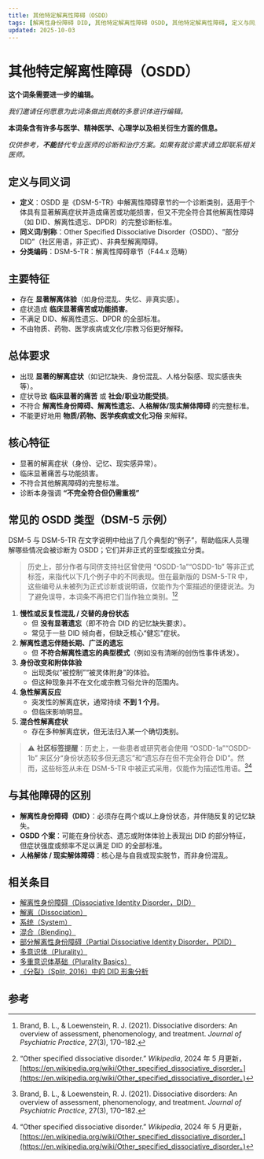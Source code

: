 ```yaml
---
title: 其他特定解离性障碍（OSDD）
tags: [解离性身份障碍 DID, 其他特定解离性障碍 OSDD, 其他特定解离性障碍, 定义与同义词, 非正式, 非典型解离障碍, 部分, 解离性身份障碍]
updated: 2025-10-03
---
```


# 其他特定解离性障碍（OSDD）

**这个词条需要进一步的编辑。**

_我们邀请任何愿意为此词条做出贡献的多意识体进行编辑。_

**本词条含有许多与医学、精神医学、心理学以及相关衍生方面的信息。**

_仅供参考，**不能**替代专业医师的诊断和治疗方案。如果有就诊需求请立即联系相关医师。_

## 定义与同义词

- **定义**：OSDD 是《DSM-5-TR》中解离性障碍章节的一个诊断类别，适用于个体具有显著解离症状并造成痛苦或功能损害，但又不完全符合其他解离性障碍（如 DID、解离性遗忘、DPDR）的完整诊断标准。
- **同义词/别称**：Other Specified Dissociative Disorder（OSDD）、“部分 DID”（社区用语，非正式）、非典型解离障碍。
- **分类编码**：DSM-5-TR：解离性障碍章节（F44.x 范畴）

## 主要特征

- 存在 **显著解离体验**（如身份混乱、失忆、非真实感）。
- 症状造成 **临床显著痛苦或功能损害**。
- 不满足 DID、解离性遗忘、DPDR 的全部标准。
- 不由物质、药物、医学疾病或文化/宗教习俗更好解释。

## 总体要求

- 出现 **显著的解离症状**（如记忆缺失、身份混乱、人格分裂感、现实感丧失等）。
- 症状导致 **临床显著的痛苦** 或 **社会/职业功能受损**。
- 不符合 **解离性身份障碍、解离性遗忘、人格解体/现实解体障碍** 的完整标准。
- 不能更好地用 **物质/药物、医学疾病或文化习俗** 来解释。

## 核心特征

- 显著的解离症状（身份、记忆、现实感异常）。
- 临床显著痛苦与功能损害。
- 不符合其他解离障碍的完整标准。
- 诊断本身强调 **“不完全符合但仍需重视”**

## 常见的 OSDD 类型（DSM-5 示例）

DSM-5 与 DSM-5-TR 在文字说明中给出了几个典型的“例子”，帮助临床人员理解哪些情况会被诊断为 OSDD；它们并非正式的亚型或独立分类。

> 历史上，部分作者与同侪支持社区曾使用 “OSDD-1a”“OSDD-1b” 等非正式标签，来指代以下几个例子中的不同表现。但在最新版的 DSM-5-TR 中，这些编号从未被列为正式诊断或说明语，仅能作为个案描述的便捷说法。为了避免误导，本词条不再把它们当作独立类别。[^Brand2021][^OSDDWiki]

1. **慢性或反复性混乱 / 交替的身份状态**
   - 但 **没有显著遗忘**（即不符合 DID 的记忆缺失要求）。
   - 常见于一些 DID 倾向者，但缺乏核心“健忘”症状。
2. **解离性遗忘伴随长期、广泛的遗忘**
   - 但 **不符合解离性遗忘的典型模式**（例如没有清晰的创伤性事件诱发）。
3. **身份改变和附体体验**
   - 出现类似“被控制”“被灵体附身”的体验。
   - 但这种现象并不在文化或宗教习俗允许的范围内。
4. **急性解离反应**
   - 突发性的解离症状，通常持续 **不到 1 个月**。
   - 但临床影响明显。
5. **混合性解离症状**
   - 存在多种解离症状，但无法归入某一个确切类别。

> ⚠️ **社区标签提醒**：历史上，一些患者或研究者会使用 “OSDD-1a”“OSDD-1b” 来区分“身份状态较多但无遗忘”和“遗忘存在但不完全符合 DID”。然而，这些标签从未在 DSM-5-TR 中被正式采用，仅能作为描述性用语。[^Brand2021][^OSDDWiki]

## 与其他障碍的区别

- **解离性身份障碍（DID）**：必须存在两个或以上身份状态，并伴随反复的记忆缺失。
- **OSDD 个案**：可能在身份状态、遗忘或附体体验上表现出 DID 的部分特征，但症状强度或频率不足以满足 DID 的全部标准。
- **人格解体 / 现实解体障碍**：核心是与自我或现实脱节，而非身份混乱。

## 相关条目

- [解离性身份障碍（Dissociative Identity Disorder，DID）](/entries/DID.md)
- [解离（Dissociation）](/entries/Dissociation.md)
- [系统（System）](/entries/System.md)
- [混合（Blending）](/entries/Blending.md)
- [部分解离性身份障碍（Partial Dissociative Identity Disorder，PDID）](/entries/Partial-Dissociative-Identity-Disorder-PDID.md)
- [多意识体（Plurality）](/entries/Plurality.md)
- [多重意识体基础（Plurality Basics）](/entries/Plurality-Basics.md)
- [《分裂》（Split, 2016）中的 DID 形象分析](/entries/Split-2016-DID-Representation.md)

## 参考

[^Brand2021]: Brand, B. L., & Loewenstein, R. J. (2021). Dissociative disorders: An overview of assessment, phenomenology, and treatment. _Journal of Psychiatric Practice_, 27(3), 170–182.
[^OSDDWiki]: “Other specified dissociative disorder.” _Wikipedia_, 2024 年 5 月更新，[https://en.wikipedia.org/wiki/Other_specified_dissociative_disorder。](https://en.wikipedia.org/wiki/Other_specified_dissociative_disorder。)
